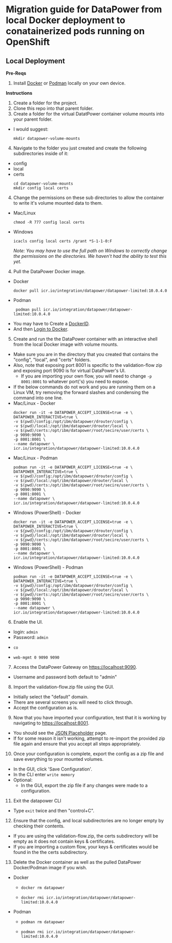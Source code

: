 # Migration guide for DataPower from local Docker deployment to conatainerized pods running on OpenShift

## Local Deployment

**Pre-Reqs**

1. Install [Docker](https://docs.docker.com/get-docker/) or [Podman](https://podman.io/getting-started/installation) locally on your own device.
  
**Instructions**

1. Create a folder for the project.
2. Clone this repo into that parent folder.
3. Create a folder for the virtual DatatPower container volume mounts into your parent folder.
  - I would suggest:
    ```
    mkdir datapower-volume-mounts
    ```
4. Navigate to the folder you just created and create the following subdirectories inside of it:
  - config
  - local
  - certs
    ```
    cd datapower-volume-mounts
    mkdir config local certs
    ```
4. Change the permissions on these sub directories to allow the container to write it's volume mounted data to them.
  - Mac/Linux
    ```
    chmod -R 777 config local certs
    ```
  - Windows 
    ```
    icacls config local certs /grant *S-1-1-0:F
    ```
    _Note: You may have to use the full path on Windows to correctly change the permissions on the directories. We haven't had the ability to test this yet._
4. Pull the DataPower Docker image.
  - Docker
     ```
     docker pull icr.io/integration/datapower/datapower-limited:10.0.4.0
     ```
  - Podman
    ```
     podman pull icr.io/integration/datapower/datapower-limited:10.0.4.0
     ```
  - You may have to Create a [DockerID](https://hub.docker.com/).
  - And then [Login to Docker](https://docs.docker.com/engine/reference/commandline/login/).
5. Create and run the the DataPower container with an interactive shell from the local Docker image with volume mounts.
  - Make sure you are in the directory that you created that contains the "config", "local", and "certs" folders.
  - Also, note that exposing port 8001 is specific to the validation-flow zip and exposing port 9090 is for virtual DataPower's UI.
    - If you are importing your own flow, you will need to change `-p 8001:8001` to whatever port('s) you need to expose.
  - If the below commands do not work and you are running them on a Linux VM, try removing the forward slashes and condensing the command into one line.
  - Mac/Linux - Docker
    ```
    docker run -it -e DATAPOWER_ACCEPT_LICENSE=true -e \
    DATAPOWER_INTERACTIVE=true \
    -v $(pwd)/config:/opt/ibm/datapower/drouter/config \
    -v $(pwd)/local:/opt/ibm/datapower/drouter/local \
    -v $(pwd)/certs:/opt/ibm/datapower/root/secire/user/certs \
    -p 9090:9090 \
    -p 8001:8001 \
    --name datapower \
    icr.io/integration/datapower/datapower-limited:10.0.4.0
    ```
  - Mac/Linux - Podman
    ```
    podman run -it -e DATAPOWER_ACCEPT_LICENSE=true -e \
    DATAPOWER_INTERACTIVE=true \
    -v $(pwd)/config:/opt/ibm/datapower/drouter/config \
    -v $(pwd)/local:/opt/ibm/datapower/drouter/local \
    -v $(pwd)/certs:/opt/ibm/datapower/root/secire/user/certs \
    -p 9090:9090 \
    -p 8001:8001 \
    --name datapower \
    icr.io/integration/datapower/datapower-limited:10.0.4.0
    ```
  - Windows (PowerShell) - Docker
    ```
    docker run -it -e DATAPOWER_ACCEPT_LICENSE=true -e \
    DATAPOWER_INTERACTIVE=true \
    -v ${pwd}/config:/opt/ibm/datapower/drouter/config \
    -v ${pwd}/local:/opt/ibm/datapower/drouter/local \
    -v ${pwd}/certs:/opt/ibm/datapower/root/secire/user/certs \
    -p 9090:9090 \
    -p 8001:8001 \
    --name datapower \
    icr.io/integration/datapower/datapower-limited:10.0.4.0
    ```
  - Windows (PowerShell) - Podman
    ```
    podman run -it -e DATAPOWER_ACCEPT_LICENSE=true -e \
    DATAPOWER_INTERACTIVE=true \
    -v ${pwd}/config:/opt/ibm/datapower/drouter/config \
    -v ${pwd}/local:/opt/ibm/datapower/drouter/local \
    -v ${pwd}/certs:/opt/ibm/datapower/root/secire/user/certs \
    -p 9090:9090 \
    -p 8001:8001 \
    --name datapower \
    icr.io/integration/datapower/datapower-limited:10.0.4.0
    ```
6. Enable the UI.
  - login: `admin`
  - Password: `admin`
  - ```
    co
    ```
  - ```
    web-mgmt 0 9090 9090
    ```
7. Access the DataPower Gateway on [https://localhost:9090](https://localhost:9090).
  - Username and password both default to "admin"
8. Import the validation-flow.zip file using the GUI.
  - Initially select the "default" domain.
  - There are several screens you will need to click through.
  - Accept the configuration as is.
9. Now that you have imported your configuration, test that it is working by navigating to [https://localhost:8001](https://localhost:8001).
  - You should see the [JSON Placeholder](https://jsonplaceholder.typicode.com/) page.
  - If for some reason it isn't working, attempt to re-import the provided zip file again and ensure that you accept all steps appropriately.
10. Once your configuration is complete, export the config as a zip file and save everything to your mounted volumes.
  - In the GUI, click 'Save Configuration'.
  - In the CLI enter ```write memory```
  - Optional:
    - In the GUI, export the zip file if any changes were made to a configuration.
11. Exit the datapower CLI
  - Type `exit` twice and then "control+C".
12. Ensure that the config, and local subdirectories are no longer empty by checking their contents.
  - If you are using the validation-flow.zip, the certs subdirectory will be empty as it does not contain keys & certificates.
  - If you are importing a custom flow, your keys & certificates would be found in the the certs subdirectory. 
13. Delete the Docker container as well as the pulled DataPower Docker/Podman image if you wish.
  - Docker
    - ```
      docker rm datapower
      ```
    - ```
      docker rmi icr.io/integration/datapower/datapower-limited:10.0.4.0
      ```
  - Podman
    - ```
      podman rm datapower
      ```
    - ```
      podman rmi icr.io/integration/datapower/datapower-limited:10.0.4.0
      ```
